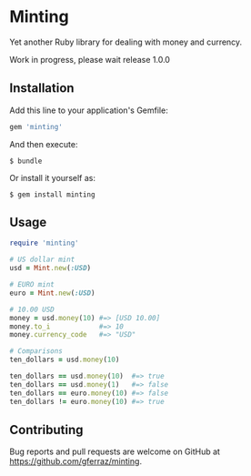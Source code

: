 # Minting

Yet another Ruby library for dealing with money and currency.

Work in progress, please wait release 1.0.0

## Installation

Add this line to your application's Gemfile:

```ruby
gem 'minting'
```

And then execute:

    $ bundle

Or install it yourself as:

    $ gem install minting

## Usage

```ruby
require 'minting'

# US dollar mint
usd = Mint.new(:USD)

# EURO mint
euro = Mint.new(:USD)

# 10.00 USD
money = usd.money(10) #=> [USD 10.00]
money.to_i            #=> 10
money.currency_code   #=> "USD"

# Comparisons
ten_dollars = usd.money(10)

ten_dollars == usd.money(10)  #=> true
ten_dollars == usd.money(1)   #=> false
ten_dollars == euro.money(10) #=> false
ten_dollars != euro.money(10) #=> true

```

## Contributing

Bug reports and pull requests are welcome on GitHub at https://github.com/gferraz/minting.
